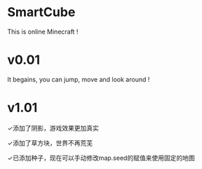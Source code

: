 # SmartCube
This is online Minecraft !
# v0.01
It begains, you can jump, move and look around !
# v1.01
✓添加了阴影，游戏效果更加真实

✓添加了草方块，世界不再荒芜

✓已添加种子，现在可以手动修改map.seed的赋值来使用固定的地图
